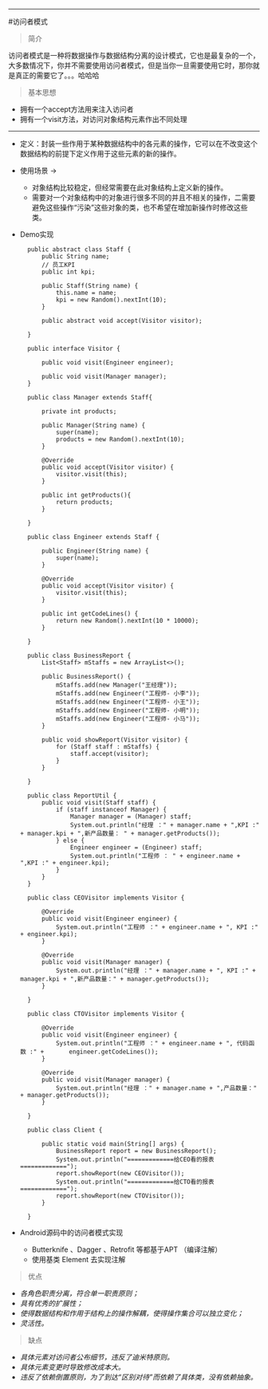 ****
#访问者模式
>简介

访问者模式是一种将数据操作与数据结构分离的设计模式，它也是最复杂的一个，大多数情况下，你并不需要使用访问者模式，但是当你一旦需要使用它时，那你就是真正的需要它了。。。哈哈哈


>基本思想

* 拥有一个accept方法用来注入访问者
* 拥有一个visit方法，对访问对象结构元素作出不同处理

****

* 定义：封装一些作用于某种数据结构中的各元素的操作，它可以在不改变这个数据结构的前提下定义作用于这些元素的新的操作。
* 使用场景 ->
	* 对象结构比较稳定，但经常需要在此对象结构上定义新的操作。
	* 需要对一个对象结构中的对象进行很多不同的并且不相关的操作，二需要避免这些操作“污染”这些对象的类，也不希望在增加新操作时修改这些类。
	
* Demo实现
	
		public abstract class Staff {
			public String name;
			// 员工KPI
			public int kpi;

			public Staff(String name) {
				this.name = name;
				kpi = new Random().nextInt(10);
			}

			public abstract void accept(Visitor visitor);

		}
		
		public interface Visitor {

			public void visit(Engineer engineer);

			public void visit(Manager manager);
		}
		
		public class Manager extends Staff{
	
			private int products;

			public Manager(String name) {
				super(name);
				products = new Random().nextInt(10);
			}

			@Override
			public void accept(Visitor visitor) {
				visitor.visit(this);
			}
	
			public int getProducts(){
				return products;
			}

		}
		
		public class Engineer extends Staff {

			public Engineer(String name) {
				super(name);
			}

			@Override
			public void accept(Visitor visitor) {
				visitor.visit(this);
			}

			public int getCodeLines() {
				return new Random().nextInt(10 * 10000);
			}

		}
		
		public class BusinessReport {
			List<Staff> mStaffs = new ArrayList<>();

			public BusinessReport() {
				mStaffs.add(new Manager("王经理"));
				mStaffs.add(new Engineer("工程师- 小李"));
				mStaffs.add(new Engineer("工程师- 小王"));
				mStaffs.add(new Engineer("工程师- 小明"));
				mStaffs.add(new Engineer("工程师- 小马"));
			}

			public void showReport(Visitor visitor) {
				for (Staff staff : mStaffs) {
					staff.accept(visitor);
				}
			}

		}
		
		public class ReportUtil {
			public void visit(Staff staff) {
				if (staff instanceof Manager) {
					Manager manager = (Manager) staff;
					System.out.println("经理 ：" + manager.name + ",KPI :" + manager.kpi + ",新产品数量： " + manager.getProducts());
				} else {
					Engineer engineer = (Engineer) staff;
					System.out.println("工程师 ： " + engineer.name + ",KPI :" + engineer.kpi);
				}
			}
		}
		
		public class CEOVisitor implements Visitor {

			@Override
			public void visit(Engineer engineer) {
				System.out.println("工程师 ：" + engineer.name + ", KPI :" + engineer.kpi);
			}

			@Override
			public void visit(Manager manager) {
				System.out.println("经理 ：" + manager.name + ", KPI :" + manager.kpi + ",新产品数量：" + manager.getProducts());
			}

		}
		
		public class CTOVisitor implements Visitor {

			@Override
			public void visit(Engineer engineer) {
				System.out.println("工程师 ：" + engineer.name + ", 代码函数 :" + 		engineer.getCodeLines());
			}

			@Override
			public void visit(Manager manager) {
				System.out.println("经理 ：" + manager.name + ",产品数量：" + manager.getProducts());
			}

		}
		
		public class Client {

			public static void main(String[] args) {
				BusinessReport report = new BusinessReport();
				System.out.println("=============给CEO看的报表=============");
				report.showReport(new CEOVisitor());
				System.out.println("=============给CTO看的报表=============");
				report.showReport(new CTOVisitor());
			}

		}



* Android源码中的访问者模式实现

	* Butterknife 、Dagger 、Retrofit 等都基于APT （编译注解）
	* 使用基类 Element 去实现注解

> 优点

* *各角色职责分离，符合单一职责原则；*
* *具有优秀的扩展性；*
* *使得数据结构和作用于结构上的操作解耦，使得操作集合可以独立变化；*
* *灵活性。*

> 缺点

* *具体元素对访问者公布细节，违反了迪米特原则。*
* *具体元素变更时导致修改成本大。*
* *违反了依赖倒置原则，为了到达“区别对待”而依赖了具体类，没有依赖抽象。*
